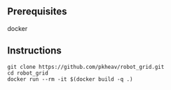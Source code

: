 ## Prerequisites
docker

## Instructions
```
git clone https://github.com/pkheav/robot_grid.git
cd robot_grid
docker run --rm -it $(docker build -q .)
```
